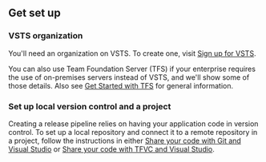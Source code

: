 ## Get set up

### VSTS organization

You'll need an organization on VSTS. To create one, visit [Sign up for VSTS](https://visualstudio.microsoft.com/vsts/).

You can also use Team Foundation Server (TFS) if your enterprise requires the use of on-premises servers instead of VSTS, and we'll show some of those details. Also see [Get Started with TFS](/tfs/server/install/get-started) for general information.

### Set up local version control and a project

Creating a release pipeline relies on having your application code in version control. To set up a local repository and connect it to a remote repository in a project, follow the instructions in either [Share your code with Git and Visual Studio](../../../../repos/git/share-your-code-in-git-vs.md) or [Share your code with TFVC and Visual Studio](../../../../repos/tfvc/share-your-code-in-tfvc-vs.md).
